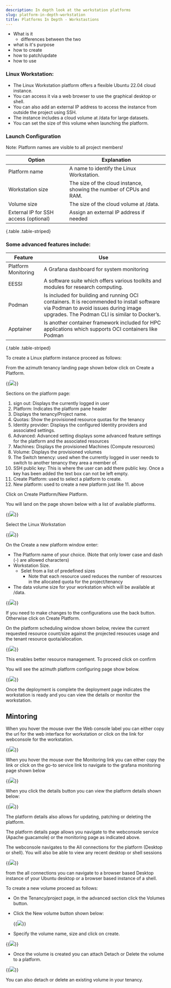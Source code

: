 ```yaml
---
description: In depth look at the workstation platforms
slug: platform-in-depth-workstation
title: Platforms In Depth - Workstastions
---
```


- What is it
  - differences between the two
- what is it's purpose
- how to create
- how to patch/update
- how to use
  
### Linux Workstation:

- The Linux Workstation platform offers a flexible Ubuntu 22.04 cloud instance.
- You can access it via a web browser to use the graphical desktop or shell.
- You can also add an external IP address to access the instance from outside the project using SSH.
- The instance includes a cloud volume at /data for large datasets.
- You can set the size of this volume when launching the platform.

### Launch Configuration

Note: Platform names are visible to all project members!

Option | Explanation
---|---
Platform name | A name to identify the Linux Workstation.
Workstation size | The size of the cloud instance, showing the number of CPUs and RAM.
Volume size | The size of the cloud volume at /data.
External IP for SSH access (optional) |  Assign an external IP address if needed |
{.table .table-striped}

### Some advanced features include:

Feature | Use
---|---
Platform Monitoring | A Grafana dashboard for system monitoring
EESSI | A software suite which offers various toolkits and modules for research computing.
Podman | Is included for building and running OCI containers. It is recommended to install software via Podman to avoid issues during image upgrades. The Podman CLI is similar to Docker’s.
Apptainer | Is another container framework included for HPC applications which supports OCI containers like Podman
{.table .table-striped}

To create a Linux platform instance proceed as follows:

From the azimuth tenancy landing page shown below click on Create a Platform.

{{<image src="img/docs/azimuth-images/azimuth-tenancy-platform-landing-page.jpg" caption="Platform landing page">}}

Sections on the platform page:

  1. sign out: Displays the currently logged in user
  2. Platform: Indicates the platform pane header
  3. Displays the tenancy/Project name.
  4. Quotas: Show the provisioned resource quotas for the tenancy
  5. Identity provider: Displays the configured Identity providers and associated settings.
  6. Advanced: Advanced setting displays some advanced feature settings for the platform and the associated resources
  7. Machines: Displays the provisioned Machines (Compute resources)
  8. Volume: Displays the provisioned volumes
  9. The Switch tenency: used when the currently logged in user needs to switch to another tenancy they area a member of.
  10. SSH public key: This is where the user can add there public key. Once a key has been added the text box can not be left empty.
  11. Create Platform: used to select a platform to create.
  12. New platform: used to create a new platform just like 11. above

Click on Create Platform/New Platform.

You will land on the page shown below with a list of available platforms.

{{<image src="img/docs/azimuth-images/azimuth-available-platforms.jpg" caption="Platform List">}}

Select the Linux Workstation

{{<image src="img/docs/azimuth-images/azimuth-choose-linux-platform.jpg" caption="Choose Platform">}}

On the Create a new platform window enter:

- The Platform name of your choice. (Note that only lower case and dash (-) are allowed characters)
- Workstation Size.
  - Selet from a list of predefined sizes
    - Note that each resource used reduces the number of resources in the allocated quota for the project/tenancy
- The data volume size for your workstation which will be available at /data.

{{<image src="img/docs/azimuth-images/azimuth-configure-linux-platform.jpg" caption="Choose Platform">}}

If you need to make changes to the configurations use the back button. Otherwise click on Create Platform.

On the platform scheduling window shown below, review the current requested resource count/size against the projected resouces usage and the tenant resource quota/allocation. 

{{<image src="img/docs/azimuth-images/Azimuth-platform-resource-consumption-Page.jpg" caption="Platform Scheduling">}}

This enables better resource management. To proceed click on confirm

You will see the azimuth platform configuring page show below.

{{<image src="img/docs/azimuth-images/Azimuth-configuring-page.jpg" caption="Configuring">}}

Once the deployment is complete the deployment page indicates the workstation is ready and you can view the details or monitor the workstation.

## Mintoring

When you hover the mouse over the Web console label you can either copy the url for the web interface for workstation or click on the link for webconsole for the workstation.

{{<image src="img/docs/azimuth-images/Azimuth-webconsole-url-Page.jpg" caption="Webconsole">}}

When you hover the mouse over the Monitoring link you can either copy the link or click on the go-to service link to navigate to the grafana monitoring page shown below

{{<image src="img/docs/azimuth-images/Azimuth-monitoring-Page.jpg" caption="Monitoring">}}

When you click the details button you can view the platform details shown below:

{{<image src="img/docs/azimuth-images/Azimuth-platfor-details-Page.jpg" caption="Platform details">}}

The platform details also allows for updating, patching or deleting the platform.

The platform details page allows you navigate to the webconsole service (Apache guacamole) or the monitoring page as indicated above.

The webconsole navigates to the All connections for the platform (Desktop or shell). You will also be able to view any recent desktop or shell sessions

{{<image src="img/docs/azimuth-images/azimuth-all-connections-page.jpg" caption="All connections">}}

from the all connections you can navigate to a browser based Desktop instance of your Ubuntu desktop or a browser based instance of a shell.

To create a new volume proceed as follows:

- On the Tenancy/project page, in the advanced section click the Volumes button.
  

- Click the New volume button shown below:

  {{<image src="img/docs/azimuth-images/azimuth-new-volume-page.jpg" caption="New volume">}}

- Specify the volume name, size and click on create.

{{<image src="img/docs/azimuth-images/azimuth-volume-name-page.jpg" caption="New volume">}}

- Once the volume is created you can attach Detach or Delete the volume to a platform.
  
{{<image src="img/docs/azimuth-images/azimuth-attach-volume-page.jpg" caption="New volume">}}

You can also detach or delete an existing volume in your tenancy.
